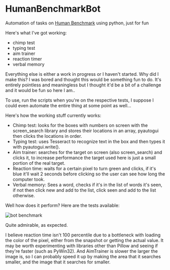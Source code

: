 # HumanBenchmarkBot
 Automation of tasks on [Human Benchmark](https://humanbenchmark.com/) using python, just for fun
 
 Here's what I've got working:
 - chimp test
 - typing test
 - aim trainer
 - reaction timer
 - verbal memory
 
 Everything else is either a work in progress or I haven't started.
 Why did I make this? I was bored and thought this would be something fun to do.
 It's entirely pointless and meaningless but I thought it'd be a bit of a challenge and it would be fun so here I am..
 
 To use, run the scripts when you're on the respective tests, I suppose I could even automate the entire thing at some point as well...
 
 Here's how the working stuff currently works:
 - Chimp test: looks for the boxes with numbers on screen with the screen_search library and stores their locations in an array, pyautogui then clicks the locations in order.
 - Typing test: uses Tesseract to recognize text in the box and then types it with pyautogui.write().
 - Aim trainer: searches for the target on screen (also screen_search) and clicks it, to increase performance the target used here is just a small portion of the real target.
 - Reaction time: waits for a certain pixel to turn green and clicks, if it's blue it'll wait 2 seconds before clicking so the user can see how long the computer took.
 - Verbal memory: Sees a word, checks if it's in the list of words it's seen, if not then click new and add to the list, click seen and add to the list otherwise.

Well how does it perform? Here are the tests available:

![bot benchmark](https://user-images.githubusercontent.com/34012681/115993091-6c8c3880-a58e-11eb-830e-a850b1e7f8f1.PNG)

Quite admirable, as expected.

I believe reaction time isn't 100 percentile due to a bottleneck with loading the color of the pixel, either from the snapshot or getting the actual value. It may be worth experimenting with libraries other than Pillow and seeing if they're faster (such as PyWin32). And AimTrainer is slower the larger the image is, so I can probably speed it up by making the area that it searches smaller, and the image that it searches for smaller.

